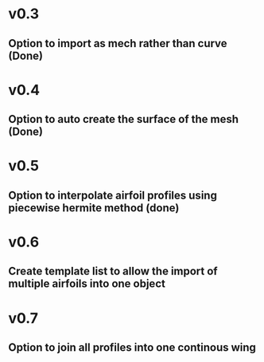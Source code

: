 # v0.3
## Option to import as mech rather than curve (Done)

# v0.4
## Option to auto create the surface of the mesh (Done)

# v0.5
## Option to interpolate airfoil profiles using piecewise hermite method (done)

# v0.6
## Create template list to allow the import of multiple airfoils into one object

# v0.7
## Option to join all profiles into one continous wing
